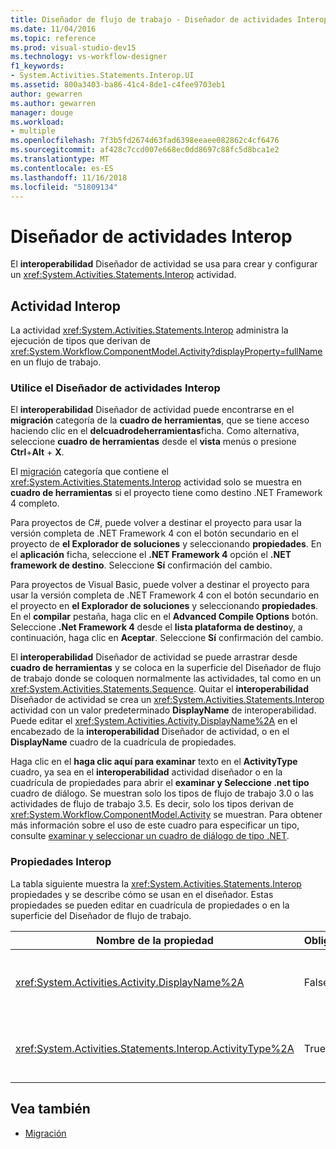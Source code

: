 ```yaml
---
title: Diseñador de flujo de trabajo - Diseñador de actividades Interop
ms.date: 11/04/2016
ms.topic: reference
ms.prod: visual-studio-dev15
ms.technology: vs-workflow-designer
f1_keywords:
- System.Activities.Statements.Interop.UI
ms.assetid: 800a3403-ba86-41c4-8de1-c4fee9703eb1
author: gewarren
ms.author: gewarren
manager: douge
ms.workload:
- multiple
ms.openlocfilehash: 7f3b5fd2674d63fad6398eeaee082862c4cf6476
ms.sourcegitcommit: af428c7ccd007e668ec0dd8697c88fc5d8bca1e2
ms.translationtype: MT
ms.contentlocale: es-ES
ms.lasthandoff: 11/16/2018
ms.locfileid: "51809134"
---
```

# <a name="interop-activity-designer"></a>Diseñador de actividades Interop

El **interoperabilidad** Diseñador de actividad se usa para crear y configurar un <xref:System.Activities.Statements.Interop> actividad.

## <a name="the-interop-activity"></a>Actividad Interop

La actividad <xref:System.Activities.Statements.Interop> administra la ejecución de tipos que derivan de <xref:System.Workflow.ComponentModel.Activity?displayProperty=fullName> en un flujo de trabajo.

### <a name="use-the-interop-activity-designer"></a>Utilice el Diseñador de actividades Interop

El **interoperabilidad** Diseñador de actividad puede encontrarse en el **migración** categoría de la **cuadro de herramientas**, que se tiene acceso haciendo clic en el **delcuadrodeherramientas**ficha. Como alternativa, seleccione **cuadro de herramientas** desde el **vista** menús o presione **Ctrl**+**Alt** + **X**.

El [migración](../workflow-designer/migration-activity-designers.md) categoría que contiene el <xref:System.Activities.Statements.Interop> actividad solo se muestra en **cuadro de herramientas** si el proyecto tiene como destino .NET Framework 4 completo.

Para proyectos de C#, puede volver a destinar el proyecto para usar la versión completa de .NET Framework 4 con el botón secundario en el proyecto de **el Explorador de soluciones** y seleccionando **propiedades**. En el **aplicación** ficha, seleccione el **.NET Framework 4** opción el **.NET framework de destino**. Seleccione **Sí** confirmación del cambio.

Para proyectos de Visual Basic, puede volver a destinar el proyecto para usar la versión completa de .NET Framework 4 con el botón secundario en el proyecto en **el Explorador de soluciones** y seleccionando **propiedades**. En el **compilar** pestaña, haga clic en el **Advanced Compile Options** botón. Seleccione **.Net Framework 4** desde el **lista plataforma de destino**y, a continuación, haga clic en **Aceptar**. Seleccione **Sí** confirmación del cambio.

El **interoperabilidad** Diseñador de actividad se puede arrastrar desde **cuadro de herramientas** y se coloca en la superficie del Diseñador de flujo de trabajo donde se coloquen normalmente las actividades, tal como en un <xref:System.Activities.Statements.Sequence>. Quitar el **interoperabilidad** Diseñador de actividad se crea un <xref:System.Activities.Statements.Interop> actividad con un valor predeterminado **DisplayName** de interoperabilidad. Puede editar el <xref:System.Activities.Activity.DisplayName%2A> en el encabezado de la **interoperabilidad** Diseñador de actividad, o en el **DisplayName** cuadro de la cuadrícula de propiedades.

Haga clic en el **haga clic aquí para examinar** texto en el **ActivityType** cuadro, ya sea en el **interoperabilidad** actividad diseñador o en la cuadrícula de propiedades para abrir el **examinar y Seleccione .net tipo** cuadro de diálogo. Se muestran solo los tipos de flujo de trabajo 3.0 o las actividades de flujo de trabajo 3.5. Es decir, solo los tipos derivan de <xref:System.Workflow.ComponentModel.Activity> se muestran. Para obtener más información sobre el uso de este cuadro para especificar un tipo, consulte [examinar y seleccionar un cuadro de diálogo de tipo .NET](../workflow-designer/browse-and-select-a-dotnet-type-dialog-box.md).

### <a name="the-interop-properties"></a>Propiedades Interop

La tabla siguiente muestra la <xref:System.Activities.Statements.Interop> propiedades y se describe cómo se usan en el diseñador. Estas propiedades se pueden editar en cuadrícula de propiedades o en la superficie del Diseñador de flujo de trabajo.

|Nombre de la propiedad|Obligatorio|Uso|
|-|--------------|-|
|<xref:System.Activities.Activity.DisplayName%2A>|False|Nombre descriptivo de la actividad <xref:System.Activities.Statements.Interop>. El valor predeterminado es **interoperabilidad**. Aunque el nombre para mostrar no es necesario, se recomienda para proporcionar uno.|
|<xref:System.Activities.Statements.Interop.ActivityType%2A>|True|Especifica el tipo de la actividad que contiene la actividad <xref:System.Activities.Statements.Interop>. Este tipo especificado debe derivar de <xref:System.Workflow.ComponentModel.Activity>.|

## <a name="see-also"></a>Vea también

- [Migración](../workflow-designer/migration-activity-designers.md)